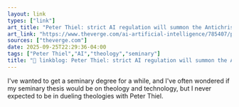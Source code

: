 ```yaml
---
layout: link
types: ["link"]
art_title: "Peter Thiel: strict AI regulation will summon the Antichrist"
art_link: "https://www.theverge.com/ai-artificial-intelligence/785407/peter-thiel-antichrist-tech-regulation"
sources: ["theverge.com"]
date: 2025-09-25T22:29:36-04:00
tags: ["Peter Thiel","AI","theology","seminary"]
title: "🔗 linkblog: Peter Thiel: strict AI regulation will summon the Antichrist"
---
```

I've wanted to get a seminary degree for a while, and I've often wondered if my seminary thesis would be on theology and technology, but I never expected to be in dueling theologies with Peter Thiel.